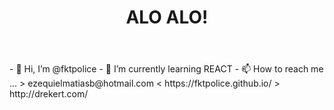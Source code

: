 <div>
<header><h1>ALO ALO!</h1></header>
<presentación>
- 👋 Hi, I’m @fktpolice
- 🌱 I’m currently learning REACT
- 📫 How to reach me ...
 > ezequielmatiasb@hotmail.com
 < https://fktpolice.github.io/
 > http://drekert.com/
</presentación>

</div
